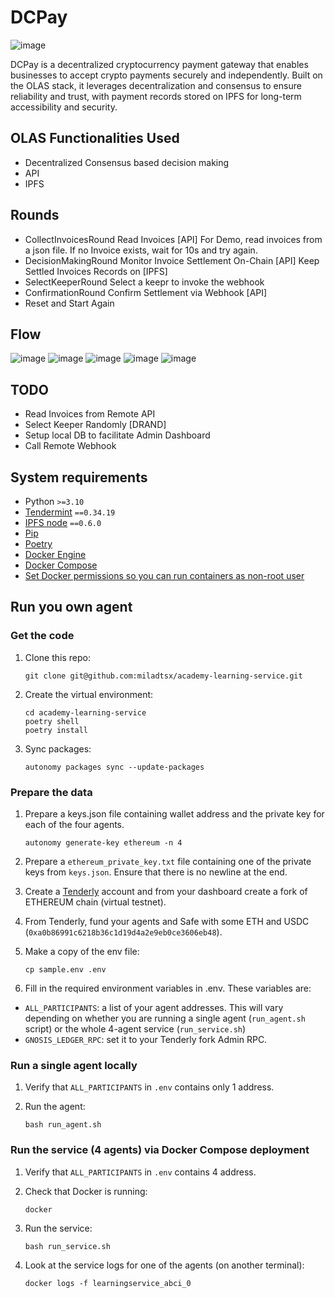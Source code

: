 # DCPay
![image](https://github.com/user-attachments/assets/e1aba625-9e73-4d05-8f89-f234aed5e561)

DCPay is a decentralized cryptocurrency payment gateway that enables businesses to accept crypto payments securely and independently. Built on the OLAS stack, it leverages decentralization and consensus to ensure reliability and trust, with payment records stored on IPFS for long-term accessibility and security.





## OLAS Functionalities Used
- Decentralized Consensus based decision making
- API
- IPFS

## Rounds
- CollectInvoicesRound
    Read Invoices [API]
        For Demo, read invoices from a json file.
        If no Invoice exists, wait for 10s and try again.  
- DecisionMakingRound
    Monitor Invoice Settlement On-Chain [API]
    Keep Settled Invoices Records on [IPFS]
- SelectKeeperRound
    Select a keepr to invoke the webhook
- ConfirmationRound
    Confirm Settlement via Webhook [API]
- Reset and Start Again


## Flow
![image](https://github.com/user-attachments/assets/be623460-2679-43cb-b1bb-aa3418b24a7f)
![image](https://github.com/user-attachments/assets/529ae371-93ae-42a7-a1c4-675e5f9d1961)
![image](https://github.com/user-attachments/assets/05d3bd89-2641-4e2d-bf70-1bc0156fdb63)
![image](https://github.com/user-attachments/assets/1f84fd2b-e46c-4794-8454-92da93565c0e)
![image](https://github.com/user-attachments/assets/a86633b0-de31-4a64-b43f-4697d56e8b8a)


## TODO

- Read Invoices from Remote API
- Select Keeper Randomly [DRAND]
- Setup local DB to facilitate Admin Dashboard
- Call Remote Webhook

## System requirements

- Python `>=3.10`
- [Tendermint](https://docs.tendermint.com/v0.34/introduction/install.html) `==0.34.19`
- [IPFS node](https://docs.ipfs.io/install/command-line/#official-distributions) `==0.6.0`
- [Pip](https://pip.pypa.io/en/stable/installation/)
- [Poetry](https://python-poetry.org/)
- [Docker Engine](https://docs.docker.com/engine/install/)
- [Docker Compose](https://docs.docker.com/compose/install/)
- [Set Docker permissions so you can run containers as non-root user](https://docs.docker.com/engine/install/linux-postinstall/)


## Run you own agent

### Get the code

1. Clone this repo:

    ```
    git clone git@github.com:miladtsx/academy-learning-service.git
   
    ```

2. Create the virtual environment:

    ```
    cd academy-learning-service
    poetry shell
    poetry install
    ```

3. Sync packages:

    ```
    autonomy packages sync --update-packages
    ```

### Prepare the data

1. Prepare a keys.json file containing wallet address and the private key for each of the four agents.

    ```
    autonomy generate-key ethereum -n 4
    ```

2. Prepare a `ethereum_private_key.txt` file containing one of the private keys from `keys.json`. Ensure that there is no newline at the end.

3. Create a [Tenderly](https://tenderly.co/) account and from your dashboard create a fork of ETHEREUM chain (virtual testnet).

4. From Tenderly, fund your agents and Safe with some ETH and USDC (`0xa0b86991c6218b36c1d19d4a2e9eb0ce3606eb48`).

6. Make a copy of the env file:

    ```
    cp sample.env .env
    ```

7. Fill in the required environment variables in .env. These variables are:
- `ALL_PARTICIPANTS`: a list of your agent addresses. This will vary depending on whether you are running a single agent (`run_agent.sh` script) or the whole 4-agent service (`run_service.sh`)
- `GNOSIS_LEDGER_RPC`: set it to your Tenderly fork Admin RPC.


### Run a single agent locally

1. Verify that `ALL_PARTICIPANTS` in `.env` contains only 1 address.

2. Run the agent:

    ```
    bash run_agent.sh
    ```

### Run the service (4 agents) via Docker Compose deployment

1. Verify that `ALL_PARTICIPANTS` in `.env` contains 4 address.

2. Check that Docker is running:

    ```
    docker
    ```

3. Run the service:

    ```
    bash run_service.sh
    ```

4. Look at the service logs for one of the agents (on another terminal):

    ```
    docker logs -f learningservice_abci_0
    ```
